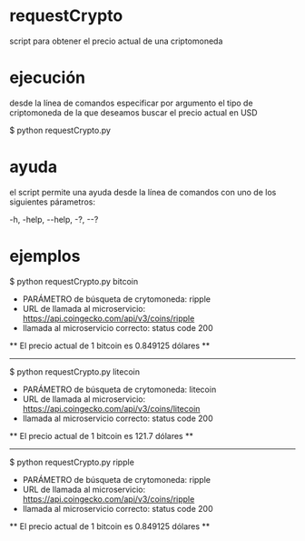 # requestCrypto
script para obtener el precio actual de una criptomoneda

# ejecución
desde la línea de comandos especificar por argumento el tipo de criptomoneda de la que deseamos buscar el precio actual en USD

$ python requestCrypto.py <criptomoneda>

# ayuda
el script permite una ayuda desde la línea de comandos con uno de los siguientes párametros: 

-h, -help, --help, -?, --?

# ejemplos
$ python requestCrypto.py bitcoin

 - PARÁMETRO de búsqueta de crytomoneda: ripple
 - URL de llamada al microservicio: https://api.coingecko.com/api/v3/coins/ripple
 - llamada al microservicio correcto: status code 200

 ** El precio actual de 1 bitcoin es 0.849125 dólares **

----------------------------------------------------------------
  
$ python requestCrypto.py litecoin

 - PARÁMETRO de búsqueta de crytomoneda: litecoin
 - URL de llamada al microservicio: https://api.coingecko.com/api/v3/coins/litecoin
 - llamada al microservicio correcto: status code 200

 ** El precio actual de 1 bitcoin es 121.7 dólares **

----------------------------------------------------------------
  
$ python requestCrypto.py ripple

 - PARÁMETRO de búsqueta de crytomoneda: ripple
 - URL de llamada al microservicio: https://api.coingecko.com/api/v3/coins/ripple
 - llamada al microservicio correcto: status code 200

 ** El precio actual de 1 bitcoin es 0.849125 dólares **
